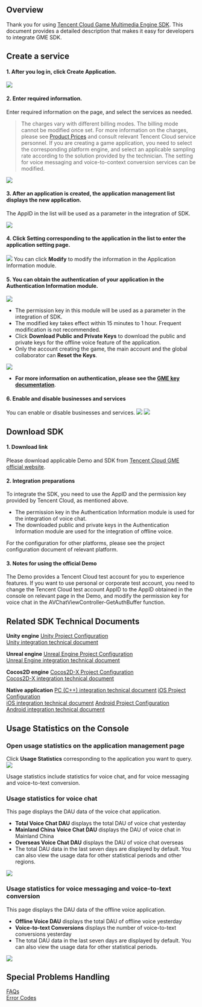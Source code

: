 ## Overview

Thank you for using [Tencent Cloud Game Multimedia Engine SDK](https://cloud.tencent.com/product/tmg?idx=1). This document provides a detailed description that makes it easy for developers to integrate GME SDK.



## Create a service
#### 1. After you log in, click **Create Application**.
![](https://main.qcloudimg.com/raw/07aa53fca65f84c4c43ba73417796ce4.png)

#### 2. Enter required information.  
Enter required information on the page, and select the services as needed. 
> The charges vary with different billing modes. The billing mode cannot be modified once set. For more information on the charges, please see [Product Prices](https://cloud.tencent.com/product/tmg?idx=1#price) and consult relevant Tencent Cloud service personnel.
> If you are creating a game application, you need to select the corresponding platform engine, and select an applicable sampling rate according to the solution provided by the technician.
> The setting for voice messaging and voice-to-context conversion services can be modified.

![](https://main.qcloudimg.com/raw/ff4d89cb84137670142535271ddbf2b2.png)


#### 3. After an application is created, the application management list displays the new application.
The AppID in the list will be used as a parameter in the integration of SDK.

![](https://main.qcloudimg.com/raw/664dbdaded600e650ed44b25b18a3ca8.png)


#### 4. Click **Setting** corresponding to the application in the list to enter the application setting page.
![](https://main.qcloudimg.com/raw/91e81b071e2d99cc1d39a5d6db161627.png)
You can click **Modify** to modify the information in the Application Information module.


#### 5. You can obtain the authentication of your application in the Authentication Information module.
![](https://main.qcloudimg.com/raw/bed3c36cdf3fcb421878c64cd5d775ba.png)

 - The permission key in this module will be used as a parameter in the integration of SDK. 
 - The modified key takes effect within 15 minutes to 1 hour. Frequent modification is not recommended.
 - Click **Download Public and Private Keys** to download the public and private keys for the offline voice feature of the application.
 - Only the account creating the game, the main account and the global collaborator can **Reset the Keys**.
 
![](https://main.qcloudimg.com/raw/2eb67cb291d211ed6eaa352fd08c10f6.png)

-  **For more information on authentication, please see the [GME key documentation](./GME%20Developer%20Manual/GME%20Key%20Manual_intl.md)**.


#### 6. Enable and disable businesses and services

You can enable or disable businesses and services.
![](https://main.qcloudimg.com/raw/b1335c003b6a01a049ca992ed36feec2.png)
![](https://main.qcloudimg.com/raw/cabf597540281e1df1e028944b5dde01.png)


## Download SDK 
#### 1. Download link
Please download applicable Demo and SDK from [Tencent Cloud GME official website](https://cloud.tencent.com/document/product/607/18521).

#### 2. Integration preparations
To integrate the SDK, you need to use the AppID and the permission key provided by Tencent Cloud, as mentioned above.
- The permission key in the Authentication Information module is used for the integration of voice chat.
- The downloaded public and private keys in the Authentication Information module are used for the integration of offline voice.

For the configuration for other platforms, please see the project configuration document of relevant platform.

#### 3. Notes for using the official Demo
The Demo provides a Tencent Cloud test account for you to experience features. If you want to use personal or corporate test account, you need to change the Tencent Cloud test account AppID to the AppID obtained in the console on relevant page in the Demo, and modify the permission key for voice chat in the AVChatViewController-GetAuthBuffer function.

## Related SDK Technical Documents
**Unity engine** 
[Unity Project Configuration](./GME%20Developer%20Manual/Unity%20Developer%20Manual/Unity%20SDK%20Project%20Configuration_intl.md)     
[Unity integration technical document](./GME%20Developer%20Manual/Unity%20Developer%20Manual/Unity%20SDK%20Developer%20Manual_intl.md)

**Unreal engine**
[Unreal Engine Project Configuration](./GME%20Developer%20Manual/Unreal%20Engine%20Developer%20Manual/Unreal%20Engine%20SDK%20Project%20Configuration_intl.md)     
[Unreal Engine integration technical document](./GME%20Developer%20Manual/Unreal%20Engine%20Developer%20Manual/Unreal%20Engine%20SDK%20Developer%20Manual_intl.md)

**Cocos2D engine**
[Cocos2D-X Project Configuration](./GME%20Developer%20Manual/Cocos2D-X%20Developer%20Manual/Cocos2d%20SDK%20Project%20Configuration_intl.md)     
[Cocos2D-X integration technical document](./GME%20Developer%20Manual/Cocos2D-X%20Developer%20Manual/Cocos2d%20SDK%20Developer%20Manual_intl.md)

**Native application**
[PC (C++) integration technical document](./GME%20Developer%20Manual/Windows%20Developer%20Manual/C%2B%2B%20SDK%20Developer%20Manual_intl.md)
[iOS Project Configuration](./GME%20Developer%20Manual/iOS%20Developer%20Manual/iOS%20SDK%20Project%20Configuration_intl.md)     
[iOS integration technical document](./GME%20Developer%20Manual/iOS%20Developer%20Manual/iOS%20SDK%20Developer%20Manual_intl.md)
[Android Project Configuration](./GME%20Developer%20Manual/Android%20Developer%20Manual/Android%20SDK%20Project%20Configuration_intl.md)     
[Android integration technical document](./GME%20Developer%20Manual/Android%20Developer%20Manual/Android%20SDK%20Developer%20Manual_intl.md)


## Usage Statistics on the Console
### Open usage statistics on the application management page

Click **Usage Statistics** corresponding to the application you want to query.
![](https://main.qcloudimg.com/raw/664dbdaded600e650ed44b25b18a3ca8.png)

Usage statistics include statistics for voice chat, and for voice messaging and voice-to-text conversion.

### Usage statistics for voice chat

This page displays the DAU data of the voice chat application.
- **Total Voice Chat DAU** displays the total DAU of voice chat yesterday
- **Mainland China Voice Chat DAU** displays the DAU of voice chat in Mainland China
- **Overseas Voice Chat DAU** displays the DAU of voice chat overseas
- The total DAU data in the last seven days are displayed by default. You can also view the usage data for other statistical periods and other regions.

![](https://main.qcloudimg.com/raw/0fda092823ea45f4823ba43089c85d79.png)

### Usage statistics for voice messaging and voice-to-text conversion
This page displays the DAU data of the offline voice application.
- **Offline Voice DAU** displays the total DAU of offline voice yesterday
- **Voice-to-text Conversions** displays the number of voice-to-text conversions yesterday
- The total DAU data in the last seven days are displayed by default. You can also view the usage data for other statistical periods.

![](https://main.qcloudimg.com/raw/36b64b6df2a6cdabdb91503d06fd225b.png)

## Special Problems Handling
[FAQs](./GME%20Developer%20Manual/GME%20FAQ%20Manual_intl.md)     
[Error Codes](./GME%20Developer%20Manual/GME%20Error%20Code_intl.md)
